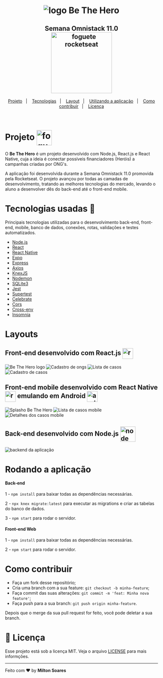 <h1 align="center">
  <img alt="logo Be The Hero" src="./github/logo@3x.png">
</h1>

<h2 align="center">
 Semana Omnistack 11.0<br>
  <img alt="foguete rocketseat" src="./github/rocketseat.svg" width="200px" href="http://rocketseat.com.br"> 
</h2>

<p align="center">
   <a href="#projeto--">Projeto</a>&nbsp;&nbsp;&nbsp;|&nbsp;&nbsp;&nbsp;
  <a href="#tecnologias-usadas-rocket">Tecnologias</a>&nbsp;&nbsp;&nbsp;|&nbsp;&nbsp;&nbsp;
  <a href="#layouts">Layout</a>&nbsp;&nbsp;&nbsp;|&nbsp;&nbsp;&nbsp;
  <a href="##rodando-a-aplicação">Utilizando a aplicação</a>&nbsp;&nbsp;&nbsp;|&nbsp;&nbsp;&nbsp;
  <a href="#como-contribuir">Como contribuir</a>&nbsp;&nbsp;&nbsp;|&nbsp;&nbsp;&nbsp;
  <a href="#memo-licença">Licença</a>
</p>

<br>

 # Projeto  <img alt="foguete rocketseat" src="./github/mobileicon.svg" width="50px" align="center"> 
 
<p>O <strong>Be The Hero</strong> é um projeto desenvolvido com Node.js, React.js e React Native, cuja a ideia é conectar possíveis financiadores (Heróis) a campanhas criadas por ONG's.</p>
<p>A aplicação foi desenvolvida durante a Semana Omnistack 11.0 promovida pela Rocketseat. O projeto avançou por todas as camadas de desenvolvimento, tratando as melhores tecnologias do mercado, levando o aluno a desenvolver dês do back-end até o front-end mobile.</p>


 # Tecnologias usadas :rocket:
Principais tecnologias utilizadas para o desenvolvimento back-end, front-end, mobile, banco de dados, conexões, rotas, validações e testes automatizados.
- [Node.js](https://nodejs.org/en/)
- [React](https://reactjs.org)
- [React Native](https://facebook.github.io/react-native/)
- [Expo](https://expo.io/)
- [Express](https://expressjs.com/pt-br/)
- [Axios](https://www.npmjs.com/package/axios)
- [KnexJS](http://knexjs.org/)
- [Nodemon](https://nodemon.io/)
- [SQLite3](https://www.sqlite.org/index.html)
- [Jest](https://jestjs.io/)
- [Supertest](https://www.npmjs.com/package/supertest)
- [Celebrate](https://github.com/arb/celebrate)
- [Cors](https://developer.mozilla.org/pt-BR/docs/Web/HTTP/Controle_Acesso_CORS)
- [Cross-env](https://www.npmjs.com/package/cross-env)
- [Insomnia](https://insomnia.rest/)
 
# Layouts
<h2>
  Front-end desenvolvido com React.js 
  <img alt="react icon" src="./github/react.svg" width="35px" align="center">
</h2>

![Be The Hero logo](github/index.png)
![Cadastro de ongs](github/form.png)
![Lista de casos](github/casos.png)
![Cadastro de casos](github/cadastro.png)

<h2>
  Front-end mobile desenvolvido com React Native  
  <img alt="react native icon" src="./github/reactnative.png" width="35px" align="center">
  emulando em Android
  <img alt="android icon" src="./github/android.svg" width="35px" align="center">

</h2>

![Splasho Be The Hero ](github/splash.png)
![Lista de casos mobile](github/listamobile.png)
![Detalhes dos casos mobile](github/detalhescaso.png)

<h2> 
  Back-end desenvolvido com Node.js
  <img alt="node icon" src="./github/iconnode.png" width="50px" align="center">
 </h2> 
 
![backend da aplicação](github/backend.png)

# Rodando a aplicação 

#### Back-end
1 - `npm install` para baixar todas as dependências necessárias.

2 - `npx knex migrate:latest` para executar as migrations e criar as tabelas do banco de dados.

3 - `npm start` para rodar o servidor.

#### Front-end Web
1 - `npm install` para baixar todas as dependências necessárias.

2 - `npm start` para rodar o servidor.

# Como contribuir 

- Faça um fork desse repositório;
- Cria uma branch com a sua feature: `git checkout -b minha-feature`;
- Faça commit das suas alterações: `git commit -m 'feat: Minha nova feature'`;
- Faça push para a sua branch: `git push origin minha-feature`.

Depois que o merge da sua pull request for feito, você pode deletar a sua branch.

# :memo: Licença 

Esse projeto está sob a licença MIT. Veja o arquivo [LICENSE](LICENSE.md) para mais informções.

---

Feito com ❤️ by **Milton Soares**
